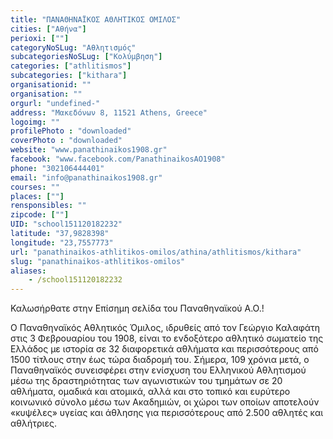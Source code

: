 ```yaml
---
title: "ΠΑΝΑΘΗΝΑΪΚΟΣ ΑΘΛΗΤΙΚΟΣ ΟΜΙΛΟΣ"
cities: ["Αθήνα"]
perioxi: [""]
categoryNoSLug: "Αθλητισμός"
subcategoriesNoSLug: ["Κολύμβηση"]
categories: ["athlitismos"]
subcategories: ["kithara"]
organisationid: ""
organisation: ""
orgurl: "undefined-"
address: "Μακεδόνων 8, 11521 Athens, Greece"
logoimg: ""
profilePhoto : "downloaded"
coverPhoto : "downloaded"
website: "www.panathinaikos1908.gr"
facebook: "www.facebook.com/PanathinaikosAO1908"
phone: "302106444401"
email: "info@panathinaikos1908.gr"
courses: ""
places: [""]
rensponsibles: ""
zipcode: [""]
UID: "school151120182232"
latitude: "37,9828398"
longitude: "23,7557773"
url: "panathinaikos-athlitikos-omilos/athina/athlitismos/kithara"
slug: "panathinaikos-athlitikos-omilos"
aliases:
    - /school151120182232
---
```



Καλωσήρθατε στην Επίσημη σελίδα του Παναθηναϊκού Α.Ο.!

Ο Παναθηναϊκός Αθλητικός Όμιλος, ιδρυθείς από τον Γεώργιο Καλαφάτη στις 3 Φεβρουαρίου του 1908, είναι το ενδοξότερο αθλητικό σωματείο της Ελλάδος με ιστορία σε 32 διαφορετικά αθλήματα και περισσότερους από 1500 τίτλους στην έως τώρα διαδρομή του. Σήμερα, 109 χρόνια μετά, ο Παναθηναϊκός συνεισφέρει στην ενίσχυση του Ελληνικού Αθλητισμού μέσω της δραστηριότητας των αγωνιστικών του τμημάτων σε 20 αθλήματα, ομαδικά και ατομικά, αλλά και στο τοπικό και ευρύτερο κοινωνικό σύνολο μέσω των Ακαδημιών, οι χώροι των οποίων αποτελούν «κυψέλες» υγείας και άθλησης για περισσότερους από 2.500 αθλητές και αθλήτριες.